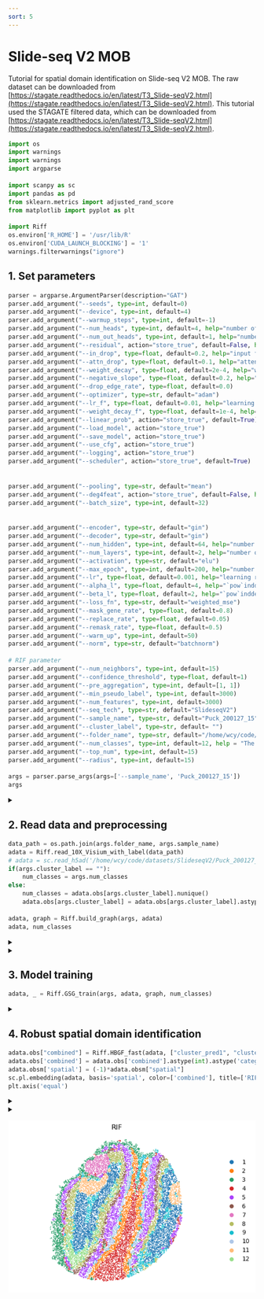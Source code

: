 ```yaml
---
sort: 5
---
```


# Slide-seq V2 MOB

Tutorial for spatial domain identification on Slide-seq V2 MOB. The raw dataset can be downloaded from [https://stagate.readthedocs.io/en/latest/T3_Slide-seqV2.html](https://stagate.readthedocs.io/en/latest/T3_Slide-seqV2.html). This tutorial used the STAGATE filtered data, which can be downloaded from [https://stagate.readthedocs.io/en/latest/T3_Slide-seqV2.html](https://stagate.readthedocs.io/en/latest/T3_Slide-seqV2.html).


```python
import os
import warnings
import warnings
import argparse

import scanpy as sc
import pandas as pd
from sklearn.metrics import adjusted_rand_score
from matplotlib import pyplot as plt

import Riff
os.environ['R_HOME'] = '/usr/lib/R'
os.environ['CUDA_LAUNCH_BLOCKING'] = '1'
warnings.filterwarnings("ignore")
```

## 1. Set parameters
```python
parser = argparse.ArgumentParser(description="GAT")
parser.add_argument("--seeds", type=int, default=0)
parser.add_argument("--device", type=int, default=4)
parser.add_argument("--warmup_steps", type=int, default=-1)
parser.add_argument("--num_heads", type=int, default=4, help="number of hidden attention heads")
parser.add_argument("--num_out_heads", type=int, default=1, help="number of output attention heads")
parser.add_argument("--residual", action="store_true", default=False, help="use residual connection")
parser.add_argument("--in_drop", type=float, default=0.2, help="input feature dropout")
parser.add_argument("--attn_drop", type=float, default=0.1, help="attention dropout")
parser.add_argument("--weight_decay", type=float, default=2e-4, help="weight decay")
parser.add_argument("--negative_slope", type=float, default=0.2, help="the negative slope of leaky relu for GAT")
parser.add_argument("--drop_edge_rate", type=float, default=0.0)
parser.add_argument("--optimizer", type=str, default="adam")
parser.add_argument("--lr_f", type=float, default=0.01, help="learning rate for evaluation")
parser.add_argument("--weight_decay_f", type=float, default=1e-4, help="weight decay for evaluation")
parser.add_argument("--linear_prob", action="store_true", default=True)
parser.add_argument("--load_model", action="store_true")
parser.add_argument("--save_model", action="store_true")
parser.add_argument("--use_cfg", action="store_true")
parser.add_argument("--logging", action="store_true")
parser.add_argument("--scheduler", action="store_true", default=True)


parser.add_argument("--pooling", type=str, default="mean")
parser.add_argument("--deg4feat", action="store_true", default=False, help="use node degree as input feature")
parser.add_argument("--batch_size", type=int, default=32)


parser.add_argument("--encoder", type=str, default="gin")
parser.add_argument("--decoder", type=str, default="gin")
parser.add_argument("--num_hidden", type=int, default=64, help="number of hidden units")
parser.add_argument("--num_layers", type=int, default=2, help="number of hidden layers")
parser.add_argument("--activation", type=str, default="elu")
parser.add_argument("--max_epoch", type=int, default=200, help="number of training epochs")
parser.add_argument("--lr", type=float, default=0.001, help="learning rate")
parser.add_argument("--alpha_l", type=float, default=4, help="`pow`inddex for `sce` loss")
parser.add_argument("--beta_l", type=float, default=2, help="`pow`inddex for `weighted_mse` loss")   
parser.add_argument("--loss_fn", type=str, default="weighted_mse")
parser.add_argument("--mask_gene_rate", type=float, default=0.8)
parser.add_argument("--replace_rate", type=float, default=0.05)
parser.add_argument("--remask_rate", type=float, default=0.5)
parser.add_argument("--warm_up", type=int, default=50)
parser.add_argument("--norm", type=str, default="batchnorm")

# RIF parameter
parser.add_argument("--num_neighbors", type=int, default=15)
parser.add_argument("--confidence_threshold", type=float, default=1)
parser.add_argument("--pre_aggregation", type=int, default=[1, 1]) 
parser.add_argument("--min_pseudo_label", type=int, default=3000)
parser.add_argument("--num_features", type=int, default=3000)
parser.add_argument("--seq_tech", type=str, default="SlideseqV2")
parser.add_argument("--sample_name", type=str, default="Puck_200127_15")
parser.add_argument("--cluster_label", type=str, default= "")
parser.add_argument("--folder_name", type=str, default="/home/wcy/code/datasets/SlideseqV2/")  
parser.add_argument("--num_classes", type=int, default=12, help = "The number of clusters")
parser.add_argument("--top_num", type=int, default=15)
parser.add_argument("--radius", type=int, default=15)

args = parser.parse_args(args=['--sample_name', 'Puck_200127_15']) 
args
```

<details>
<summary> </summary>
Namespace(activation='elu', alpha_l=4, attn_drop=0.1, batch_size=32, beta_l=2, cluster_label='', confidence_threshold=1, decoder='gin', deg4feat=False, device=4, drop_edge_rate=0.0, encoder='gin', folder_name='/home/wcy/code/datasets/SlideseqV2/', in_drop=0.2, linear_prob=True, load_model=False, logging=False, loss_fn='weighted_mse', lr=0.001, lr_f=0.01, mask_gene_rate=0.8, max_epoch=200, min_pseudo_label=3000, negative_slope=0.2, norm='batchnorm', num_classes=12, num_features=3000, num_heads=4, num_hidden=64, num_layers=2, num_neighbors=15, num_out_heads=1, optimizer='adam', pooling='mean', pre_aggregation=[1, 1], radius=15, remask_rate=0.5, replace_rate=0.05, residual=False, sample_name='Puck_200127_15', save_model=False, scheduler=True, seeds=0, seq_tech='SlideseqV2', top_num=15, use_cfg=False, warm_up=50, warmup_steps=-1, weight_decay=0.0002, weight_decay_f=0.0001)
</details>


## 2. Read data and preprocessing
```python
data_path = os.path.join(args.folder_name, args.sample_name)
adata = Riff.read_10X_Visium_with_label(data_path)
# adata = sc.read_h5ad('/home/wcy/code/datasets/SlideseqV2/Puck_200127_15.h5ad')
if(args.cluster_label == ""):
    num_classes = args.num_classes
else:
    num_classes = adata.obs[args.cluster_label].nunique()
    adata.obs[args.cluster_label] = adata.obs[args.cluster_label].astype('category')
    
adata, graph = Riff.build_graph(args, adata)
adata, num_classes
```
<details>
<summary> </summary>
=============== Contructing graph ================= <br>
2024-05-18 09:54:39,519 - INFO - cffi mode is CFFI_MODE.ANY <br>
2024-05-18 09:54:39,543 - INFO - R home found: /usr/lib/R <br>
2024-05-18 09:54:39,730 - INFO - R library path: /usr/lib/R/lib:/usr/lib/ x86_64-linux-gnu:/usr/lib/jvm/default-java/lib/server:/usr/local/cuda/lib64: 
2024-05-18 09:54:39,731 - INFO - LD_LIBRARY_PATH: /usr/local/cuda/lib64 <br>
2024-05-18 09:54:39,735 - INFO - Default options to initialize R: rpy2, --quiet, --no-save <br>
2024-05-18 09:54:39,919 - INFO - R is already initialized. No need to initialize. <br>
2024-05-18 09:54:39,936 - WARNING - R[write to console]:               <br>      __           __ 
   ____ ___  _____/ /_  _______/ /_
  / __ `__ \/ ___/ / / / / ___/ __/
 / / / / / / /__/ / /_/ (__  ) /_  
/_/ /_/ /_/\___/_/\__,_/____/\__/   version 6.0.1 <br>
Type 'citation("mclust")' for citing this R package in publications. <br>

fitting ... <br>
  |======================================================================| 100% <br>
fitting ... <br>
  |======================================================================| 100% <br>
</details>
<details>
<summary> </summary>
(AnnData object with n_obs × n_vars = 20139 × 3000
     obs: 'imagerow', 'imagecol', 'pseudo_label', 'uncertainty', 'pseudo_label_scaled', 'uncertainty_scaled'
     var: 'n_cells', 'highly_variable', 'highly_variable_rank', 'means', 'variances', 'variances_norm', 'mean', 'std'
     uns: 'hvg', 'log1p'
     obsm: 'spatial', 'emb_pca', 'mclust_prob', 'mclust_prob_scaled',
 12)
</details>

## 3. Model training
```python
adata, _ = Riff.GSG_train(args, adata, graph, num_classes)
```
<details>
<summary> </summary>
=============== Building model =============== <br>
=============== Start training =============== <br>
===================== Clustering ======================= <br>
100%|█████████████████████████████████████████████████████████████████████████████████████████████████████████████████████████████████████████████████████████████████████████████████████████████████████████████████████| 200/200 [00:33<00:00,  5.93it/s] <br>
===================== Imputation ======================= <br>
100%| █████████████████████████████████████████████████████████████████████████████████████████████████████████████████████████████████████████████████████████████████████████████████████████████████████████████████████| 300/300 [00:47<00:00,  6.27it/s] <br>
</details>

## 4. Robust spatial domain identification
```python
adata.obs["combined"] = Riff.HBGF_fast(adata, ["cluster_pred1", "cluster_pred2"], pred_class=12, combined_class=12, top_num=20)
adata.obs['combined'] = adata.obs['combined'].astype(int).astype('category')
adata.obsm['spatial'] = (-1)*adata.obsm["spatial"]
sc.pl.embedding(adata, basis='spatial', color=['combined'], title=['RIF'], s=8, frameon=False, show=False)
plt.axis('equal')
```
<details>
<summary> </summary>
=================== Combining Result =================== <br>
fitting ... <br>
  |======================================================================| 100% <br>
</details>
<details>
<summary> </summary>
(-5108.555, -588.545, -5670.73, -847.6700000000001)
</details>

![](https://github.com/DDDoGGie/RIF/raw/gh-pages/docs/Figures/SDI/SDI_SlideseqV2_MOB_domain.png)